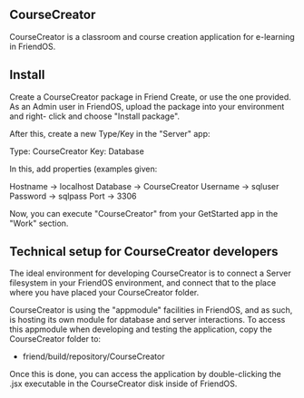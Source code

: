 CourseCreator
-------------

CourseCreator is a classroom and course creation application for e-learning in
FriendOS.


Install
-------

Create a CourseCreator package in Friend Create, or use the one provided. As
an Admin user in FriendOS, upload the package into your environment and right-
click and choose "Install package".

After this, create a new Type/Key in the "Server" app:

 Type: CourseCreator
 Key: Database

In this, add properties (examples given:

 Hostname -> localhost
 Database -> CourseCreator
 Username -> sqluser
 Password -> sqlpass
 Port     -> 3306

Now, you can execute "CourseCreator" from your GetStarted app in the "Work" 
section.


Technical setup for CourseCreator developers
--------------------------------------------

The ideal environment for developing CourseCreator is to connect a Server 
filesystem in your FriendOS environment, and connect that to the place where
you have placed your CourseCreator folder.

CourseCreator is using the "appmodule" facilities in FriendOS, and as such, is
hosting its own module for database and server interactions. To access this
appmodule when developing and testing the application, copy the CourseCreator
folder to:

* friend/build/repository/CourseCreator

Once this is done, you can access the application by double-clicking the .jsx
executable in the CourseCreator disk inside of FriendOS.
